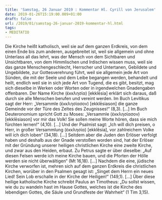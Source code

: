 ```yaml
---
title: 'Samstag, 26 Januar 2019 : Kommentar Hl. Cyrill von Jerusalem'
date: 2019-01-26T15:19:00.009+01:00
draft: false
url: /2019/01/samstag-26-januar-2019-kommentar-hl.html
tags: 
- MEDITATIO
---
```


Die Kirche heißt katholisch, weil sie auf dem ganzen Erdkreis, von dem einen Ende bis zum anderen, ausgebreitet ist, weil sie allgemein und ohne Unterlass all das lehrt, was der Mensch von dem Sichtbaren und Unsichtbaren, von dem Himmlischen und Irdischen wissen muss, weil sie das ganze Menschengeschlecht, Herrscher und Untertanen, Gebildete und Ungebildete, zur Gottesverehrung führt, weil sie allgemein jede Art von Sünden, die mit der Seele und dem Leibe begangen werden, behandelt und heilt, endlich weil sie in sich jede Art von Tugend, die es gibt, besitzt, mag sich dieselbe in Werken oder Worten oder in irgendwelchen Gnadengaben offenbaren. Der Name Kirche (ἐκκλησία) \[ekklēsia\] erklärt sich daraus, daß durch sie alle Menschen berufen und vereint werden. Im Buch Levitikus sagt der Herr: „Versammle (ἐκκλησίασον) \[ekklēsiason\] die ganze Gemeinde vor der Türe des Zeltes des Zeugnisses!“ (8,3). \[...\] Im Buch Deuteronomium spricht Gott zu Moses: „Versammle (ἐκκλησίασον) \[ekklēsiason\] vor mir das Volk! Sie sollen meine Worte hören, dass sie mich fürchten lernen!“ (4,10). \[...\] Und der Psalmist sagt: „Ich will dich preisen, o Herr, in großer Versammlung (ἐκκλησία) \[ekklēsia\], vor zahlreichem Volke will ich dich loben“ (34,18). \[...\] Seitdem aber die Juden den Erlöser verfolgt haben und deshalb aus der Gnade verstoßen worden sind, hat der Erlöser mit der Gründung unserer heiligen christlichen Kirche eine zweite Kirche, und zwar aus den Heiden, erbaut. Zu Petrus sagte er über dieselbe: „Auf diesen Felsen werde ich meine Kirche bauen, und die Pforten der Hölle werden sie nicht überwältigen“ (Mt 16,18). \[...\] Nachdem die eine, jüdische Kirche verworfen ist, mehren sich auf dem ganzen Erdkreis die christlichen Kirchen, worüber in den Psalmen gesagt ist: „Singet dem Herrn ein neues Lied! Sein Lob erschalle in der Kirche der Heiligen!“ (149,1). \[...\] Über diese heilige katholische Kirche schreibt Paulus an Timotheus: „Du sollst wissen, wie du zu wandeln hast im Hause Gottes, welches ist die Kirche des lebendigen Gottes, die Säule und Grundfeste der Wahrheit“ (1 Tim 3,15).
